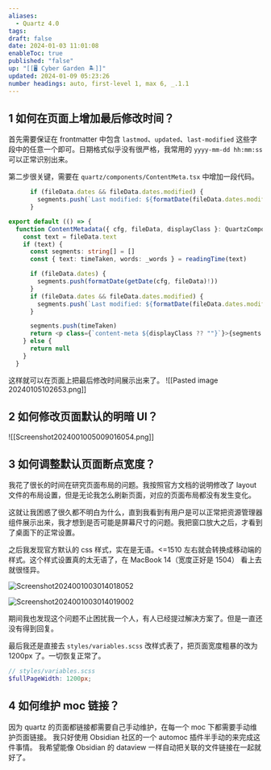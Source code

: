 ```yaml
---
aliases:
  - Quartz 4.0
tags: 
draft: false
date: 2024-01-03 11:01:08
enableToc: true
published: "false"
up: "[[🖥️ Cyber Garden 🏝️]]"
updated: 2024-01-09 05:23:26
number headings: auto, first-level 1, max 6, _.1.1
---
```


## 1 如何在页面上增加最后修改时间？

首先需要保证在 frontmatter 中包含 `lastmod`、`updated`、`last-modified` 这些字段中的任意一个即可。日期格式似乎没有很严格，我常用的 `yyyy-mm-dd hh:mm:ss` 可以正常识别出来。

第二步很关键，需要在 `quartz/components/ContentMeta.tsx` 中增加一段代码。

```ts
      if (fileData.dates && fileData.dates.modified) {
        segments.push(`Last modified: ${formatDate(fileData.dates.modified)}`)
      }
```

```ts {11-13}
export default (() => {
  function ContentMetadata({ cfg, fileData, displayClass }: QuartzComponentProps) {
    const text = fileData.text
    if (text) {
      const segments: string[] = []
      const { text: timeTaken, words: _words } = readingTime(text)

      if (fileData.dates) {
        segments.push(formatDate(getDate(cfg, fileData)!))
      }
      if (fileData.dates && fileData.dates.modified) {
        segments.push(`Last modified: ${formatDate(fileData.dates.modified)}`)
      }

      segments.push(timeTaken)
      return <p class={`content-meta ${displayClass ?? ""}`}>{segments.join(", ")}</p>
    } else {
      return null
    }
  }
```

这样就可以在页面上把最后修改时间展示出来了。
![[Pasted image 20240105102653.png]]

## 2 如何修改页面默认的明暗 UI？

![[Screenshot2024001005009016054.png]]

## 3 如何调整默认页面断点宽度？

我花了很长的时间在研究页面布局的问题。我按照官方文档的说明修改了 layout 文件的布局设置，但是无论我怎么刷新页面，对应的页面布局都没有发生变化。

这就让我困惑了很久都不明白为什么，直到我看到有用户是可以正常把资源管理器组件展示出来，我才想到是否可能是屏幕尺寸的问题。我把窗口放大之后，才看到了桌面下的正常设置。

之后我发现官方默认的 css 样式，实在是无语。<=1510 左右就会转换成移动端的样式。这个样式设置真的太无语了，在 MacBook 14（宽度正好是 1504） 看上去就很怪异。

![Screenshot2024001003014018052](https://pic.237484.xyz/uPic/Screenshot2024001003014018052.png)

![Screenshot2024001003014019002](https://pic.237484.xyz/uPic/Screenshot2024001003014019002.png)

期间我也发现这个问题不止困扰我一个人，有人已经提过解决方案了。但是一直还没有得到回复。

最后我还是直接去 `styles/variables.scss` 改样式表了，把页面宽度粗暴的改为 1200px 了。一切恢复正常了。

```scss
// styles/variables.scss
$fullPageWidth: 1200px; 
```

## 4 如何维护 moc 链接？

因为 quartz 的页面都链接都需要自己手动维护，在每一个 moc 下都需要手动维护页面链接。
我只好使用 Obsidian 社区的一个 automoc 插件半手动的来完成这件事情。
我希望能像 Obsidian 的 dataview 一样自动把关联的文件链接在一起就好了。
